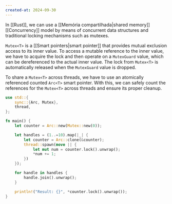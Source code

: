 ```yaml
---
created-at: 2024-09-30
---
```


In [[Rust]], we can use a [[Memória compartilhada|shared memory]] [[Concurrency]] model by means of concurrent data structures and traditional locking mechanisms such as mutexes.

`Mutex<T>` is a [[Smart pointers|smart pointer]] that provides mutual exclusion access to its inner value. To access a mutable reference to the inner value, we have to acquire the lock and then operate on a `MutexGuard` value, which can be dereferenced to the actual inner value. The lock from `Mutex<T>` is automatically released when the `MutexGuard` value is dropped.

To share a `Mutex<T>` across threads, we have to use an atomically referenced counted `Arc<T>` smart pointer. With this, we can safely count the references for the `Mutex<T>` across threads and ensure its proper cleanup.

```rust
use std::{
    sync::{Arc, Mutex},
    thread,
};

fn main() {
    let counter = Arc::new(Mutex::new(0));

    let handles = (1..=10).map(|_| {
        let counter = Arc::clone(&counter);
        thread::spawn(move || {
            let mut num = counter.lock().unwrap();
            *num += 1;
        })
    });

    for handle in handles {
        handle.join().unwrap();
    }

    println!("Result: {}", *counter.lock().unwrap());
}
```
